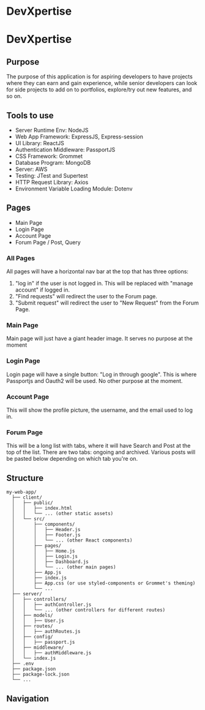 # DevXpertise
 
# DevXpertise
## Purpose
The purpose of this application is for aspiring developers to have projects where they can earn and gain experience, while senior developers can look for side projects to add on to portfolios, explore/try out new features, and so on.

## Tools to use

- Server Runtime Env: NodeJS
- Web App Framework: ExpressJS, Express-session
- UI Library: ReactJS
- Authentication Middleware: PassportJS
- CSS Framework: Grommet
- Database Program: MongoDB
- Server: AWS
- Testing: JTest and Supertest
- HTTP Request Library: Axios
- Environment Variable Loading Module: Dotenv

## Pages
- Main Page
- Login Page 
- Account Page
- Forum Page / Post, Query

### All Pages
All pages will have a horizontal nav bar at the top that has three options:
1. "log in" if the user is not logged in. This will be replaced with "manage account" if logged in.
2. "Find requests" will redirect the user to the Forum page.
3. "Submit request" will redirect the user to "New Request" from the Forum Page.

### Main Page
Main page will just have a giant header image. It serves no purpose at the moment

### Login Page
Login page will have a single button: "Log in through google".
This is where Passportjs and Oauth2 will be used.
No other purpose at the moment.

### Account Page
This will show the profile picture, the username, and the email used to log in.

### Forum Page
This will be a long list with tabs, where it will have Search and Post at the top of the list.
There are two tabs: ongoing and archived.
Various posts will be pasted below depending on which tab you're on.

## Structure

```
my-web-app/
  ├── client/
  │   ├── public/
  │   │   ├── index.html
  │   │   └── ... (other static assets)
  │   └── src/
  │       ├── components/
  │       │   ├── Header.js
  │       │   ├── Footer.js
  │       │   └── ... (other React components)
  │       ├── pages/
  │       │   ├── Home.js
  │       │   ├── Login.js
  │       │   ├── Dashboard.js
  │       │   └── ... (other main pages)
  │       ├── App.js
  │       ├── index.js
  │       ├── App.css (or use styled-components or Grommet's theming)
  │       └── ...
  ├── server/
  │   ├── controllers/
  │   │   ├── authController.js
  │   │   └── ... (other controllers for different routes)
  │   ├── models/
  │   │   ├── User.js
  │   ├── routes/
  │   │   ├── authRoutes.js
  │   ├── config/
  │   │   ├── passport.js
  │   ├── middleware/
  │   │   ├── authMiddleware.js
  │   └── index.js
  ├── .env
  ├── package.json
  ├── package-lock.json
  └── ...
```

## Navigation
